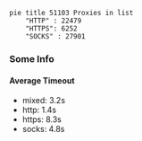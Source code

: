 
```mermaid
pie title 51103 Proxies in list
    "HTTP" : 22479
    "HTTPS": 6252
    "SOCKS" : 27901
```

### Some Info
#### Average Timeout

- mixed: 3.2s
- http: 1.4s
- https: 8.3s
- socks: 4.8s
